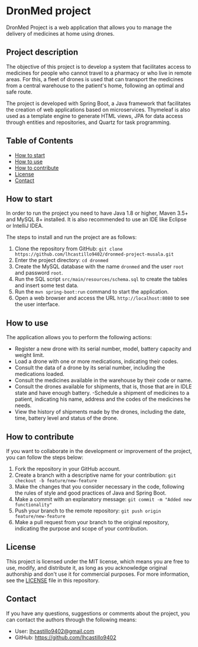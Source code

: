 # DronMed project

DronMed Project is a web application that allows you to manage the delivery of medicines at home using drones.

## Project description

The objective of this project is to develop a system that facilitates access to medicines for people who cannot travel to a pharmacy or who live in remote areas. For this, a fleet of drones is used that can transport the medicines from a central warehouse to the patient's home, following an optimal and safe route.

The project is developed with Spring Boot, a Java framework that facilitates the creation of web applications based on microservices. Thymeleaf is also used as a template engine to generate HTML views, JPA for data access through entities and repositories, and Quartz for task programming.

## Table of Contents

- [How to start](#how-to-start)
- [How to use](#how-to)
- [How to contribute](#how-to-contribute)
- [License](#license)
- [Contact](#contact)

## How to start

In order to run the project you need to have Java 1.8 or higher, Maven 3.5+ and MySQL 8+ installed. It is also recommended to use an IDE like Eclipse or IntelliJ IDEA.

The steps to install and run the project are as follows:

1. Clone the repository from GitHub: `git clone https://github.com/lhcastillo9402/dronmed-project-musala.git`
2. Enter the project directory: `cd dronmed`
3. Create the MySQL database with the name `dronmed` and the user `root` and password `root`.
4. Run the SQL script `src/main/resources/schema.sql` to create the tables and insert some test data.
5. Run the `mvn spring-boot:run` command to start the application.
6. Open a web browser and access the URL `http://localhost:8080` to see the user interface.

## How to use

The application allows you to perform the following actions:

- Register a new drone with its serial number, model, battery capacity and weight limit.
- Load a drone with one or more medications, indicating their codes.
- Consult the data of a drone by its serial number, including the medications loaded.
- Consult the medicines available in the warehouse by their code or name.
- Consult the drones available for shipments, that is, those that are in IDLE state and have enough battery.
-Schedule a shipment of medicines to a patient, indicating his name, address and the codes of the medicines he needs.
- View the history of shipments made by the drones, including the date, time, battery level and status of the drone.

## How to contribute

If you want to collaborate in the development or improvement of the project, you can follow the steps below:

1. Fork the repository in your GitHub account.
2. Create a branch with a descriptive name for your contribution: `git checkout -b feature/new-feature`
3. Make the changes that you consider necessary in the code, following the rules of style and good practices of Java and Spring Boot.
4. Make a commit with an explanatory message: `git commit -m "Added new functionality"`
5. Push your branch to the remote repository: `git push origin feature/new-feature`
6. Make a pull request from your branch to the original repository, indicating the purpose and scope of your contribution.

## License

This project is licensed under the MIT license, which means you are free to use, modify, and distribute it, as long as you acknowledge original authorship and don't use it for commercial purposes. For more information, see the [LICENSE](LICENSE) file in this repository.

## Contact

If you have any questions, suggestions or comments about the project, you can contact the authors through the following means:

- User: lhcastillo9402@gmail.com
- GitHub: https://github.com/lhcastillo9402
